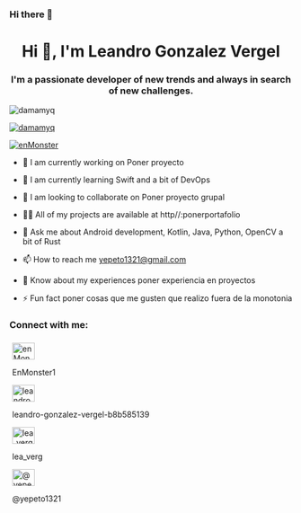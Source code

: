 ### Hi there 👋

<h1 align="center">Hi 👋, I'm Leandro Gonzalez Vergel</h1> 
<h3 align="center">I'm a passionate developer of new trends and always in search of new challenges.</h3> 
 
<p align="left"> <img src="https://komarev.com/ghpvc/?username=damamyq&label=Profile%20views&color=0e75b6&style=flat" alt="damamyq" /> </p> 
 
<p align="left"> <a href="https://github.com/ryo-ma/github-profile-trophy"><img src="https://github-profile-trophy.vercel.app/?username=damamyq&no-bg=true&no-frame=true&theme=gruvbox" alt="damamyq" /></a> </p> 
 
<p align="left"> <a href="https://twitter.com/enMonster1 target="blank"><img src="https://img.shields.io/twitter/follow/enMonster1?logo=twitter&style=for-the-badge" alt="enMonster" /></a> </p> 
 
 
- 🔭 I am currently working on Poner proyecto 
 
- 🌱 I am currently learning Swift and a bit of DevOps 
 
- 👯 I am looking to collaborate on Poner proyecto grupal 
 
- 👨‍💻 All of my projects are available at http//:ponerportafolio 
 
- 💬 Ask me about Android development, Kotlin, Java, Python, OpenCV a bit of Rust 
 
- 📫 How to reach me yepeto1321@gmail.com
 
- 📄 Know about my experiences poner experiencia en proyectos 
 
- ⚡ Fun fact poner cosas que me gusten que realizo fuera de la monotonia 
 

<h3 align="left">Connect with me:</h3> 
<p align="left"> 
<section> 
<div class="rainbow" style="padding:5px"> 
<a href="https://twitter.com/enMonster1" target="blank"><img align="center" src="https://raw.githubusercontent.com/rahuldkjain/github-profile-readme-generator/master/src/images/icons/Social/twitter.svg" alt="enMonster11" height="30" width="40"/></a> <p>EnMonster1</p>

<a href="https://www.linkedin.com/in/leandro-gonzalez-vergel-b8b585139/" target="blank"><img align="center" src="https://raw.githubusercontent.com/rahuldkjain/github-profile-readme-generator/master/src/images/icons/Social/linked-in-alt.svg" alt="leandro-gonzalez-vergel-b8b585139" height="30" width="40" /></a><p>leandro-gonzalez-vergel-b8b585139</p>

<a href="https://instagram.com/lea_verg" target="blank"><img align="center" src="https://raw.githubusercontent.com/rahuldkjain/github-profile-readme-generator/master/src/images/icons/Social/instagram.svg" alt="lea_verg" height="30" width="40" /></a><p>lea_verg</p>

<a href="https://medium.com/@yepeto1321" target="blank"><img align="center" src="https://raw.githubusercontent.com/rahuldkjain/github-profile-readme-generator/master/src/images/icons/Social/medium.svg" alt="@yepeto1321" height="30" width="40" /></a><p>@yepeto1321</p>
</div>
